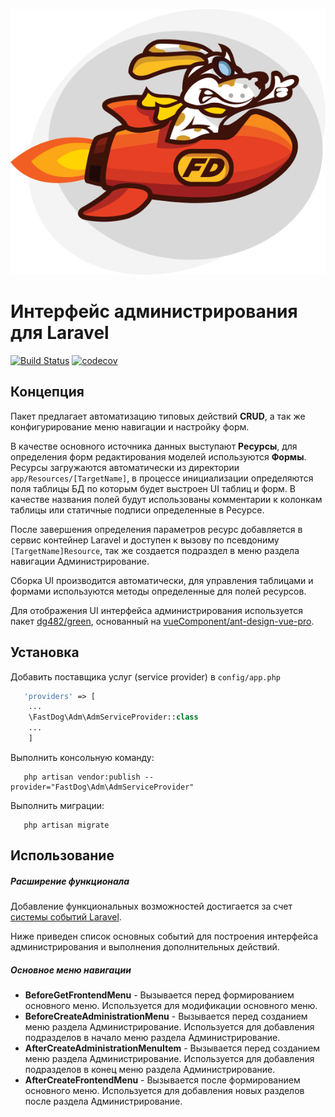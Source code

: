 <p style="text-align: center" align="center">
<img src="/assets/images/logo-fastdog-icon.png" alt="fast-dog-logo">
</p>

# Интерфейс администрирования для Laravel

[![Build Status](https://travis-ci.com/fast-dog/adm.svg?branch=master)](https://travis-ci.com/fast-dog/adm)
[![codecov](https://codecov.io/gh/fast-dog/adm/branch/master/graph/badge.svg?token=JRMM3HE1JW)](https://codecov.io/gh/fast-dog/adm)


## Концепция
Пакет предлагает автоматизацию типовых действий **CRUD**, а так же конфигурирование меню навигации и
настройку форм.

В качестве основного источника данных выступают **Ресурсы**,
для определения форм редактирования моделей используются **Формы**. Ресурсы загружаются автоматически из директории
`app/Resources/[TargetName]`, в процессе инициализации определяются поля таблицы БД по которым будет выстроен UI таблиц и форм.
В качестве названия полей будут использованы комментарии к колонкам таблицы или статичные подписи определенные в Ресурсе.

После завершения определения параметров ресурс добавляется в сервис контейнер Laravel и доступен к вызову по псевдониму
`[TargetName]Resource`, так же создается подраздел в меню раздела навигации Администрирование.

Сборка UI производится автоматически, для управления таблицами и формами используются методы определенные для полей ресурсов.

Для отображения UI интерфейса администрирования используется пакет [dg482/green](https://github.com/dg482/green),
основанный на [vueComponent/ant-design-vue-pro](https://github.com/vueComponent/ant-design-vue-pro).



## Установка

Добавить поставщика услуг (service provider) в `config/app.php`

``` php
   'providers' => [
    ...
    \FastDog\Adm\AdmServiceProvider::class
    ...
    ]
```

Выполнить консольную команду:

``` shell
   php artisan vendor:publish --provider="FastDog\Adm\AdmServiceProvider"
```

Выполнить миграции:

``` shell
   php artisan migrate
```


## Использование



##### Расширение функционала

Добавление функциональных возможностей достигается за счет [системы событий Laravel](https://laravel.com/docs/8.x/events). 

Ниже приведен список основных событий для построения интерфейса администрирования и выполнения дополнительных действий.

##### Основное меню навигации

* **BeforeGetFrontendMenu** - Вызывается перед формированием основного меню. Используется для модификации основного меню.
* **BeforeCreateAdministrationMenu** - Вызывается перед созданием меню раздела Администрирование.
Используется для добавления подразделов в начало меню раздела Администрирование.
* **AfterCreateAdministrationMenuItem** - Вызывается перед созданием меню раздела Администрирование.
Используется для добавления подразделов в конец меню раздела Администрирование.
* **AfterCreateFrontendMenu** - Вызывается после формированием основного меню. 
Используется для добавления новых разделов после раздела Администрирование. 